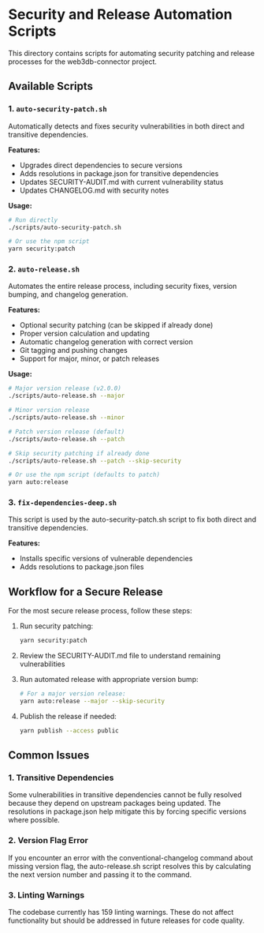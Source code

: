 # Security and Release Automation Scripts

This directory contains scripts for automating security patching and release processes for the web3db-connector project.

## Available Scripts

### 1. `auto-security-patch.sh`

Automatically detects and fixes security vulnerabilities in both direct and transitive dependencies.

**Features:**
- Upgrades direct dependencies to secure versions
- Adds resolutions in package.json for transitive dependencies
- Updates SECURITY-AUDIT.md with current vulnerability status
- Updates CHANGELOG.md with security notes

**Usage:**
```bash
# Run directly
./scripts/auto-security-patch.sh

# Or use the npm script
yarn security:patch
```

### 2. `auto-release.sh`

Automates the entire release process, including security fixes, version bumping, and changelog generation.

**Features:**
- Optional security patching (can be skipped if already done)
- Proper version calculation and updating
- Automatic changelog generation with correct version
- Git tagging and pushing changes
- Support for major, minor, or patch releases

**Usage:**
```bash
# Major version release (v2.0.0)
./scripts/auto-release.sh --major

# Minor version release
./scripts/auto-release.sh --minor

# Patch version release (default)
./scripts/auto-release.sh --patch 

# Skip security patching if already done
./scripts/auto-release.sh --patch --skip-security

# Or use the npm script (defaults to patch)
yarn auto:release
```

### 3. `fix-dependencies-deep.sh`

This script is used by the auto-security-patch.sh script to fix both direct and transitive dependencies.

**Features:**
- Installs specific versions of vulnerable dependencies
- Adds resolutions to package.json files

## Workflow for a Secure Release

For the most secure release process, follow these steps:

1. Run security patching:
   ```bash
   yarn security:patch
   ```

2. Review the SECURITY-AUDIT.md file to understand remaining vulnerabilities

3. Run automated release with appropriate version bump:
   ```bash
   # For a major version release:
   yarn auto:release --major --skip-security
   ```

4. Publish the release if needed:
   ```bash
   yarn publish --access public
   ```

## Common Issues

### 1. Transitive Dependencies

Some vulnerabilities in transitive dependencies cannot be fully resolved because they depend on upstream packages being updated. The resolutions in package.json help mitigate this by forcing specific versions where possible.

### 2. Version Flag Error

If you encounter an error with the conventional-changelog command about missing version flag, the auto-release.sh script resolves this by calculating the next version number and passing it to the command.

### 3. Linting Warnings

The codebase currently has 159 linting warnings. These do not affect functionality but should be addressed in future releases for code quality.
